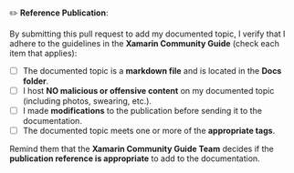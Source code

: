 <!--
If you are implementing a post to the documentation, read and check the boxes below.
 -->

:pencil2: **Reference Publication**:

By submitting this pull request to add my documented topic, I verify that I adhere to the guidelines in the **Xamarin Community Guide** (check each item that applies):

- [ ] The documented topic is a **markdown file** and is located in the **Docs folder**.
- [ ] I host **NO malicious or offensive content** on my documented topic (including photos, swearing, etc.).
- [ ] I made **modifications** to the publication before sending it to the documentation.
- [ ] The documented topic meets one or more of the **appropriate tags**.

Remind them that the **Xamarin Community Guide Team** decides if the **publication reference is appropriate** to add to the documentation.
